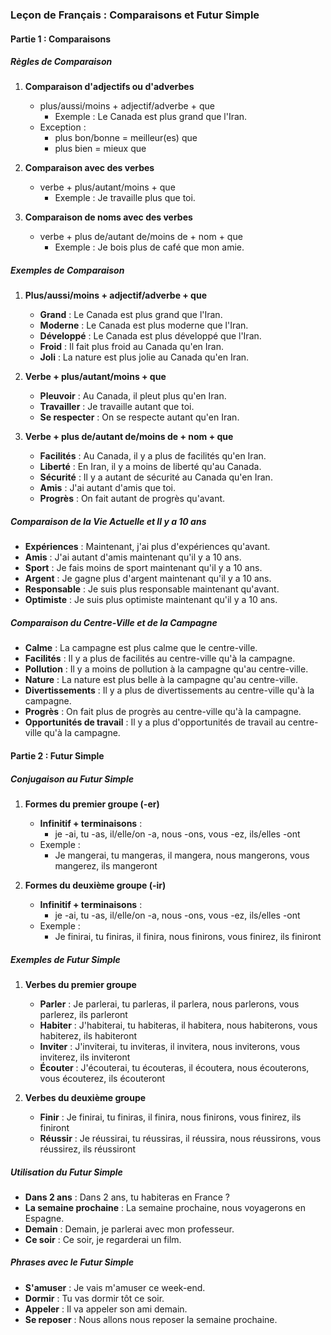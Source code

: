 ### Leçon de Français : Comparaisons et Futur Simple

#### Partie 1 : Comparaisons

##### Règles de Comparaison

1. **Comparaison d'adjectifs ou d'adverbes**
   - plus/aussi/moins + adjectif/adverbe + que
     - Exemple : Le Canada est plus grand que l'Iran.
   - Exception : 
     - plus bon/bonne = meilleur(es) que
     - plus bien = mieux que

2. **Comparaison avec des verbes**
   - verbe + plus/autant/moins + que
     - Exemple : Je travaille plus que toi.

3. **Comparaison de noms avec des verbes**
   - verbe + plus de/autant de/moins de + nom + que
     - Exemple : Je bois plus de café que mon amie.

##### Exemples de Comparaison

1. **Plus/aussi/moins + adjectif/adverbe + que**
   - **Grand** : Le Canada est plus grand que l'Iran.
   - **Moderne** : Le Canada est plus moderne que l'Iran.
   - **Développé** : Le Canada est plus développé que l'Iran.
   - **Froid** : Il fait plus froid au Canada qu'en Iran.
   - **Joli** : La nature est plus jolie au Canada qu'en Iran.

2. **Verbe + plus/autant/moins + que**
   - **Pleuvoir** : Au Canada, il pleut plus qu'en Iran.
   - **Travailler** : Je travaille autant que toi.
   - **Se respecter** : On se respecte autant qu'en Iran.

3. **Verbe + plus de/autant de/moins de + nom + que**
   - **Facilités** : Au Canada, il y a plus de facilités qu'en Iran.
   - **Liberté** : En Iran, il y a moins de liberté qu'au Canada.
   - **Sécurité** : Il y a autant de sécurité au Canada qu'en Iran.
   - **Amis** : J'ai autant d'amis que toi.
   - **Progrès** : On fait autant de progrès qu'avant.

##### Comparaison de la Vie Actuelle et Il y a 10 ans

- **Expériences** : Maintenant, j'ai plus d'expériences qu'avant.
- **Amis** : J'ai autant d'amis maintenant qu'il y a 10 ans.
- **Sport** : Je fais moins de sport maintenant qu'il y a 10 ans.
- **Argent** : Je gagne plus d'argent maintenant qu'il y a 10 ans.
- **Responsable** : Je suis plus responsable maintenant qu'avant.
- **Optimiste** : Je suis plus optimiste maintenant qu'il y a 10 ans.

##### Comparaison du Centre-Ville et de la Campagne

- **Calme** : La campagne est plus calme que le centre-ville.
- **Facilités** : Il y a plus de facilités au centre-ville qu'à la campagne.
- **Pollution** : Il y a moins de pollution à la campagne qu'au centre-ville.
- **Nature** : La nature est plus belle à la campagne qu'au centre-ville.
- **Divertissements** : Il y a plus de divertissements au centre-ville qu'à la campagne.
- **Progrès** : On fait plus de progrès au centre-ville qu'à la campagne.
- **Opportunités de travail** : Il y a plus d'opportunités de travail au centre-ville qu'à la campagne.

#### Partie 2 : Futur Simple

##### Conjugaison au Futur Simple

1. **Formes du premier groupe (-er)**
   - **Infinitif + terminaisons** :
     - je -ai, tu -as, il/elle/on -a, nous -ons, vous -ez, ils/elles -ont
   - Exemple : 
     - Je mangerai, tu mangeras, il mangera, nous mangerons, vous mangerez, ils mangeront

2. **Formes du deuxième groupe (-ir)**
   - **Infinitif + terminaisons** :
     - je -ai, tu -as, il/elle/on -a, nous -ons, vous -ez, ils/elles -ont
   - Exemple :
     - Je finirai, tu finiras, il finira, nous finirons, vous finirez, ils finiront

##### Exemples de Futur Simple

1. **Verbes du premier groupe**
   - **Parler** : Je parlerai, tu parleras, il parlera, nous parlerons, vous parlerez, ils parleront
   - **Habiter** : J'habiterai, tu habiteras, il habitera, nous habiterons, vous habiterez, ils habiteront
   - **Inviter** : J'inviterai, tu inviteras, il invitera, nous inviterons, vous inviterez, ils inviteront
   - **Écouter** : J'écouterai, tu écouteras, il écoutera, nous écouterons, vous écouterez, ils écouteront

2. **Verbes du deuxième groupe**
   - **Finir** : Je finirai, tu finiras, il finira, nous finirons, vous finirez, ils finiront
   - **Réussir** : Je réussirai, tu réussiras, il réussira, nous réussirons, vous réussirez, ils réussiront

##### Utilisation du Futur Simple

- **Dans 2 ans** : Dans 2 ans, tu habiteras en France ?
- **La semaine prochaine** : La semaine prochaine, nous voyagerons en Espagne.
- **Demain** : Demain, je parlerai avec mon professeur.
- **Ce soir** : Ce soir, je regarderai un film.

##### Phrases avec le Futur Simple

- **S'amuser** : Je vais m'amuser ce week-end.
- **Dormir** : Tu vas dormir tôt ce soir.
- **Appeler** : Il va appeler son ami demain.
- **Se reposer** : Nous allons nous reposer la semaine prochaine.

